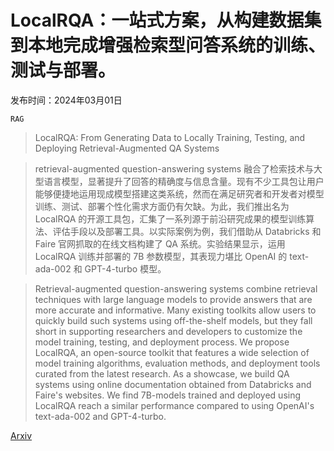 # LocalRQA：一站式方案，从构建数据集到本地完成增强检索型问答系统的训练、测试与部署。

发布时间：2024年03月01日

`RAG`

> LocalRQA: From Generating Data to Locally Training, Testing, and Deploying Retrieval-Augmented QA Systems

> retrieval-augmented question-answering systems 融合了检索技术与大型语言模型，显著提升了回答的精确度与信息含量。现有不少工具包让用户能够便捷地运用现成模型搭建这类系统，然而在满足研究者和开发者对模型训练、测试、部署个性化需求方面仍有欠缺。为此，我们推出名为 LocalRQA 的开源工具包，汇集了一系列源于前沿研究成果的模型训练算法、评估手段以及部署工具。以实际案例为例，我们借助从 Databricks 和 Faire 官网抓取的在线文档构建了 QA 系统。实验结果显示，运用 LocalRQA 训练并部署的 7B 参数模型，其表现力堪比 OpenAI 的 text-ada-002 和 GPT-4-turbo 模型。

> Retrieval-augmented question-answering systems combine retrieval techniques with large language models to provide answers that are more accurate and informative. Many existing toolkits allow users to quickly build such systems using off-the-shelf models, but they fall short in supporting researchers and developers to customize the model training, testing, and deployment process. We propose LocalRQA, an open-source toolkit that features a wide selection of model training algorithms, evaluation methods, and deployment tools curated from the latest research. As a showcase, we build QA systems using online documentation obtained from Databricks and Faire's websites. We find 7B-models trained and deployed using LocalRQA reach a similar performance compared to using OpenAI's text-ada-002 and GPT-4-turbo.

[Arxiv](https://arxiv.org/abs/2403.00982)